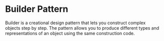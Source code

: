 # Builder Pattern

Builder is a creational design pattern that lets you construct complex objects step by step. The pattern allows you to produce different types and representations of an object using the same construction code.

